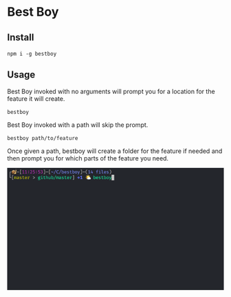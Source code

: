 # Best Boy
## Install
```
npm i -g bestboy
```

## Usage
Best Boy invoked with no arguments will prompt you for a location for the feature it will create.
```
bestboy
```

Best Boy invoked with a path will skip the prompt.
```
bestboy path/to/feature
```

Once given a path, bestboy will create a folder for the feature if needed and then prompt you
for which parts of the feature you need.

![](/usage.gif)

